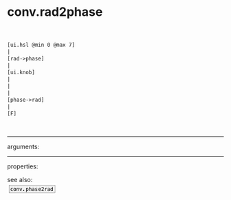 # conv.rad2phase

```


[ui.hsl @min 0 @max 7]
|
[rad->phase]
|
[ui.knob]
|
|
|
[phase->rad]
|
[F]

            
```
---
arguments:


---
properties:


see also:<br>
![conv.phase2rad](img/object_conv.phase2rad.png)
